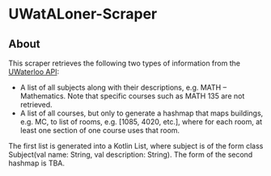 # UWatALoner-Scraper #

## About ##

This scraper retrieves the following two types of information from the [UWaterloo API](https://uwaterloo.ca/api/):

- A list of all subjects along with their descriptions, e.g. MATH &ndash; Mathematics. Note that specific courses such as MATH 135 are not retrieved.
- A list of all courses, but only to generate a hashmap that maps buildings, e.g. MC, to list of rooms, e.g. \[1085, 4020, etc.\], where for each room, at least one section of one course uses that room.

The first list is generated into a Kotlin List<Subject>, where subject is of the form class Subject(val name: String, val description: String).
The form of the second hashmap is TBA.



